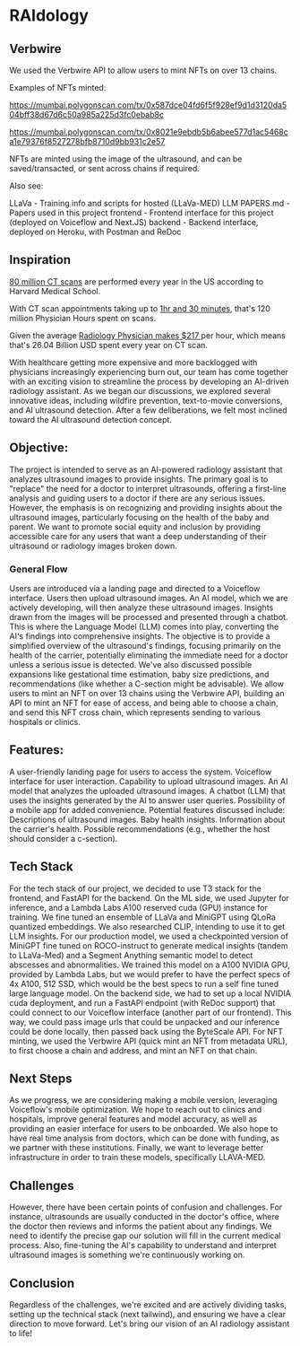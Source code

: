 # RAIdology

## Verbwire 

We used the Verbwire API to allow users to mint NFTs on over 13 chains. 

Examples of NFTs minted: 

https://mumbai.polygonscan.com/tx/0x587dce04fd6f5f928ef9d1d3120da504bff38d67d6c50a985a225d3fc0ebab8c

https://mumbai.polygonscan.com/tx/0x8021e9ebdb5b6abee577d1ac5468ca1e79376f8527278bfb8710d9bb931c2e57

NFTs are minted using the image of the ultrasound, and can be saved/transacted, or sent across chains if required. 

Also see: 

LLaVa - Training info and scripts for hosted (LLaVa-MED) LLM
PAPERS.md - Papers used in this project
frontend - Frontend interface for this project (deployed on Voiceflow and Next.JS)
backend - Backend interface, deployed on Heroku, with Postman and ReDoc

## Inspiration

[80 million CT scans](https://www.health.harvard.edu/cancer/radiation-risk-from-medical-imaging) are performed every year in the US according to Harvard Medical School.

With CT scan appointments taking up to [1hr and 30 minutes](https://www.cancerresearchuk.org/about-cancer/tests-and-scans/ct-scan), that's 120 million Physician Hours spent on scans.

Given the average [Radiology Physician makes $217 ](https://www.salary.com/research/salary/benchmark/physician-radiology-hourly-wages) per hour, which means that's 26.04 Billion USD spent every year on CT scan.

With healthcare getting more expensive and more backlogged with physicians increasingly experiencing burn out, our team has come together with an exciting vision to streamline the process by developing an AI-driven radiology assistant. As we began our discussions, we explored several innovative ideas, including wildfire prevention, text-to-movie conversions, and AI ultrasound detection. After a few deliberations, we felt most inclined toward the AI ultrasound detection concept.

## Objective:
The project is intended to serve as an AI-powered radiology assistant that analyzes ultrasound images to provide insights. The primary goal is to "replace" the need for a doctor to interpret ultrasounds, offering a first-line analysis and guiding users to a doctor if there are any serious issues. However, the emphasis is on recognizing and providing insights about the ultrasound images, particularly focusing on the health of the baby and parent. We want to promote social equity and inclusion by providing accessible care for any users that want a deep understanding of their ultrasound or radiology images broken down. 

### General Flow

Users are introduced via a landing page and directed to a Voiceflow interface.
Users then upload ultrasound images.
An AI model, which we are actively developing, will then analyze these ultrasound images.
Insights drawn from the images will be processed and presented through a chatbot. This is where the Language Model (LLM) comes into play, converting the AI's findings into comprehensive insights.
The objective is to provide a simplified overview of the ultrasound's findings, focusing primarily on the health of the carrier, potentially eliminating the immediate need for a doctor unless a serious issue is detected.
We've also discussed possible expansions like gestational time estimation, baby size predictions, and recommendations (like whether a C-section might be advisable).
We allow users to mint an NFT on over 13 chains using the Verbwire API, building an API to mint an NFT for ease of access, and being able to choose a chain, and send this NFT cross chain, which represents sending to various hospitals or clinics. 

## Features:

A user-friendly landing page for users to access the system.
Voiceflow interface for user interaction.
Capability to upload ultrasound images.
An AI model that analyzes the uploaded ultrasound images.
A chatbot (LLM) that uses the insights generated by the AI to answer user queries.
Possibility of a mobile app for added convenience.
Potential features discussed include:
Descriptions of ultrasound images.
Baby health insights.
Information about the carrier's health.
Possible recommendations (e.g., whether the host should consider a c-section).

## Tech Stack

For the tech stack of our project, we decided to use T3 stack for the frontend, and FastAPI for the backend. On the ML side, we used Jupyter for inference, and a Lambda Labs A100 reserved cuda (GPU) instance for training. We fine tuned an ensemble of LLaVa and MiniGPT using QLoRa quantized  embeddings. We also researched CLIP, intending to use it to get LLM insights. For our production model, we used a checkpointed version of MiniGPT fine tuned on ROCO-instruct to generate medical insights (tandem to LLaVa-Med) and a Segment Anything semantic model to detect abscesses and abnormalities. We trained this model on a A100 NVIDIA GPU, provided by Lambda Labs, but we would prefer to have the perfect specs of 4x A100, 512 SSD, which would be the best specs to run a self fine tuned large language model. On the backend side, we had to set up a local NVIDIA cuda deployment, and run a FastAPI endpoint (with ReDoc support) that could connect to our Voiceflow interface (another part of our frontend). This way, we could pass image urls that could be unpacked and our inference could be done locally, then passed back using the ByteScale API. 
For NFT minting, we used the Verbwire API (quick mint an NFT from metadata URL), to first choose a chain and address, and mint an NFT on that chain. 

## Next Steps

As we progress, we are considering making a mobile version, leveraging Voiceflow's mobile optimization. We hope to reach out to clinics and hospitals, improve general features and model accuracy, as well as providing an easier interface for users to be onboarded. We also hope to have real time analysis from doctors, which can be done with funding, as we partner with these institutions. Finally, we want to leverage better infrastructure in order to train these models, specifically LLAVA-MED. 

## Challenges

However, there have been certain points of confusion and challenges. For instance, ultrasounds are usually conducted in the doctor's office, where the doctor then reviews and informs the patient about any findings. We need to identify the precise gap our solution will fill in the current medical process. Also, fine-tuning the AI's capability to understand and interpret ultrasound images is something we're continuously working on.

## Conclusion

Regardless of the challenges, we're excited and are actively dividing tasks, setting up the technical stack (next tailwind), and ensuring we have a clear direction to move forward. Let's bring our vision of an AI radiology assistant to life!
